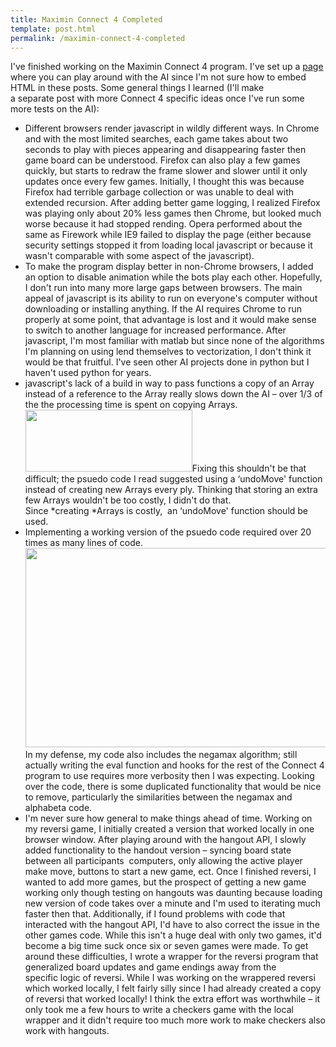 ```yaml
---
title: Maximin Connect 4 Completed
template: post.html
permalink: /maximin-connect-4-completed
---
```

I've finished working on the Maximin Connect 4 program. I've set up a [page][1] where you can play around with the AI since I'm not sure how to embed HTML in these posts. Some general things I learned (I'll make a separate post with more Connect 4 specific ideas once I've run some more tests on the AI):

*   Different browsers render javascript in wildly different ways. In Chrome and with the most limited searches, each game takes about two seconds to play with pieces appearing and disappearing faster then game board can be understood. Firefox can also play a few games quickly, but starts to redraw the frame slower and slower until it only updates once every few games. Initially, I thought this was because Firefox had terrible garbage collection or was unable to deal with extended recursion. After adding better game logging, I realized Firefox was playing only about 20% less games then Chrome, but looked much worse because it had stopped rending. Opera performed about the same as Firework while IE9 failed to display the page (either because security settings stopped it from loading local javascript or because it wasn't comparable with some aspect of the javascript).
*   To make the program display better in non-Chrome browsers, I added an option to disable animation while the bots play each other. Hopefully, I don't run into many more large gaps between browsers. The main appeal of javascript is its ability to run on everyone's computer without downloading or installing anything. If the AI requires Chrome to run properly at some point, that advantage is lost and it would make sense to switch to another language for increased performance. After javascript, I'm most familiar with matlab but since none of the algorithms I'm planning on using lend themselves to vectorization, I don't think it would be that fruitful. I've seen other AI projects done in python but I haven't used python for years.
*   javascript's lack of a build in way to pass functions a copy of an Array instead of a reference to the Array really slows down the AI &#8211; over 1/3 of the the processing time is spent on copying Arrays.  
    [<img class="aligncenter size-full wp-image-28" title="CPU Profile" src="http://www.roadtolarissa.com/wp-content/uploads/2012/09/profile.png" alt="" width="267" height="99" />][2]Fixing this shouldn't be that difficult; the psuedo code I read suggested using a &#8216;undoMove' function instead of creating new Arrays every ply. Thinking that storing an extra few Arrays wouldn't be too costly, I didn't do that. Since *creating *Arrays is costly,  an &#8216;undoMove' function should be used.
*   Implementing a working version of the psuedo code required over 20 times as many lines of code. [<img class="aligncenter size-full wp-image-29" title="profile" src="http://www.roadtolarissa.com/wp-content/uploads/2012/09/profile1.png" alt="" width="550" height="319" />][3]In my defense, my code also includes the negamax algorithm; still actually writing the eval function and hooks for the rest of the Connect 4 program to use requires more verbosity then I was expecting. Looking over the code, there is some duplicated functionality that would be nice to remove, particularly the similarities between the negamax and alphabeta code.
*   I'm never sure how general to make things ahead of time. Working on my reversi game, I initially created a version that worked locally in one browser window. After playing around with the hangout API, I slowly added functionality to the handout version &#8211; syncing board state between all participants  computers, only allowing the active player make move, buttons to start a new game, ect. Once I finished reversi, I wanted to add more games, but the prospect of getting a new game working only though testing on hangouts was daunting because loading new version of code takes over a minute and I'm used to iterating much faster then that. Additionally, if I found problems with code that interacted with the hangout API, I'd have to also correct the issue in the other games code. While this isn't a huge deal with only two games, it'd become a big time suck once six or seven games were made. To get around these difficulties, I wrote a wrapper for the reversi program that generalized board updates and game endings away from the specific logic of reversi. While I was working on the wrappered reversi which worked locally, I felt fairly silly since I had already created a copy of reversi that worked locally! I think the extra effort was worthwhile &#8211; it only took me a few hours to write a checkers game with the local wrapper and it didn't require too much more work to make checkers also work with hangouts.

 [1]: http://www.roadtolarissa.com/javascript/connect-4-AI/
 [2]: http://www.roadtolarissa.com/wp-content/uploads/2012/09/profile.png
 [3]: http://www.roadtolarissa.com/wp-content/uploads/2012/09/profile1.png
